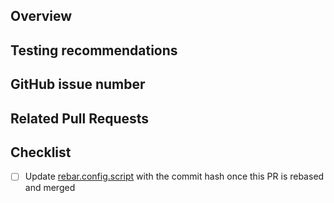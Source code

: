 <!-- Thank you for your contribution!

     Please file this form by replacing the Markdown comments
     with your text. If a section needs no action - remove it.

     Also remember, that CouchDB uses the Review-Then-Commit (RTC) model
     of code collaboration. Positive feedback is represented +1 from committers
     and negative is a -1. The -1 also means veto, and needs to be addressed
     to proceed. Once there are no objections, the PR can be merged by a
     CouchDB committer.

     See: http://couchdb.apache.org/bylaws.html#decisions for more info. -->

## Overview

<!-- Please give a short brief for the pull request,
     what problem it solves or how it makes things better. -->

## Testing recommendations

<!-- Describe how we can test your changes.
     Does it provides any behaviour that the end users
     could notice? -->

## GitHub issue number

<!-- If this is a significant change, please file a separate issue at:
     https://github.com/apache/couchdb-documentation/issues
     and include the number here and in commit message(s) using
     syntax like "Fixes #472" or "Fixes apache/couchdb#472".  -->

## Related Pull Requests

<!-- If your changes affects multiple components in different
     repositories please put links to those pull requests here.  -->

## Checklist

- [ ] Update [rebar.config.script](https://github.com/apache/couchdb/blob/main/rebar.config.script) with the commit hash once this PR is rebased and merged
<!-- Before opening the PR, consider running `make check` locally for a faster turnaround time -->

